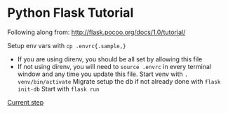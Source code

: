 # Python Flask Tutorial

Following along from: http://flask.pocoo.org/docs/1.0/tutorial/

Setup env vars with `cp .envrc{.sample,}`
  - If you are using direnv, you should be all set by allowing this file
  - If not using direnv, you will need to `source .envrc` in every terminal window and any time you update this file.
Start venv with `. venv/bin/activate`
Migrate setup the db if not already done with `flask init-db`
Start with `flask run`

[Current step](http://flask.pocoo.org/docs/1.0/tutorial/blog/)
